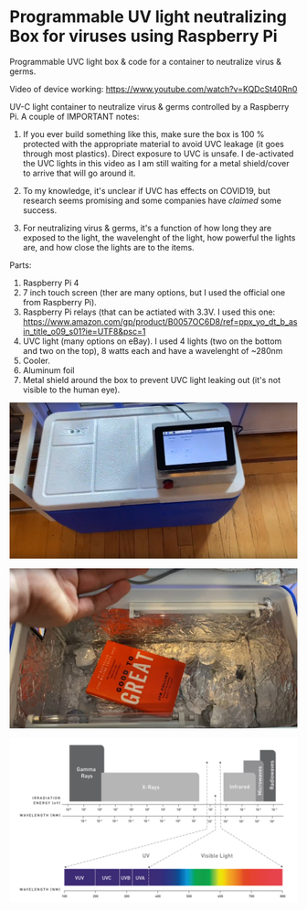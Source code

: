 # Programmable UV light neutralizing Box for viruses using Raspberry Pi

Programmable UVC light box &amp; code for a container to neutralize virus &amp; germs. 

Video of device working: https://www.youtube.com/watch?v=KQDcSt40Rn0

UV-C light container to neutralize virus & germs controlled by a Raspberry Pi.
A couple of IMPORTANT notes:
1. If you ever build something like this, make sure the box is 100 % protected with the appropriate material to avoid UVC leakage (it goes through most plastics). Direct exposure to UVC is unsafe. I de-activated the UVC lights in this video as I am still waiting for a metal shield/cover to arrive that will go around it. 

2. To my knowledge, it's unclear if UVC has effects on COVID19, but research seems promising and some companies have *claimed* some success.

3. For neutralizing virus & germs, it's a function of how long they are exposed to the light, the wavelenght of the light, how powerful the lights are, and how close the lights are to the items.

Parts:

1. Raspberry Pi 4
2. 7 inch touch screen (ther are many options, but I used the official one from Raspberry Pi).
3. Raspberry Pi relays (that can be actiated with 3.3V. I used this one: https://www.amazon.com/gp/product/B0057OC6D8/ref=ppx_yo_dt_b_asin_title_o09_s01?ie=UTF8&psc=1
4. UVC light (many options on eBay). I used 4 lights (two on the bottom and two on the top), 8 watts each and have a wavelenght of ~280nm
5. Cooler. 
6. Aluminum foil
7. Metal shield around the box to prevent UVC light leaking out (it's not visible to the human eye).


![](/PicOutside.jpg)

![](/pic_inside.jpg)

![](/Wavelenght_spectrum.png)


